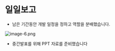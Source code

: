 # 일일보고

- 남은 기간동안 개발 일정을 정하고 역할을 분배했습니다. 

![image-6.png](./image-6.png)


- 중간발표를 위해 PPT 자료를 준비했습니다
